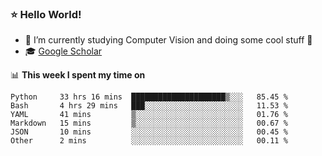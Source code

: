 ### ⭐️ Hello World!

<!--
**hologerry/hologerry** is a ✨ _special_ ✨ repository because its `README.md` (this file) appears on your GitHub profile.

Here are some ideas to get you started:

- 🔭 I’m currently working and studying on Computer Vision
- 🌱 I’m currently learning at Peking University
- 💬 Ask me about 
- 📫 How to reach me: E-mail
- 😄 Pronouns: he/his
- ⚡ Fun fact: Music is the Power
-->


- 🔭 I’m currently studying Computer Vision and doing some cool stuff 🤖
- 🎓 [Google Scholar](https://scholar.google.com/citations?user=3ykqW9wAAAAJ&hl=en)


📊 **This week I spent my time on**

<!--START_SECTION:waka-->

```text
Python     33 hrs 16 mins  █████████████████████▒░░░   85.45 %
Bash       4 hrs 29 mins   ███░░░░░░░░░░░░░░░░░░░░░░   11.53 %
YAML       41 mins         ▒░░░░░░░░░░░░░░░░░░░░░░░░   01.76 %
Markdown   15 mins         ▒░░░░░░░░░░░░░░░░░░░░░░░░   00.67 %
JSON       10 mins         ░░░░░░░░░░░░░░░░░░░░░░░░░   00.45 %
Other      2 mins          ░░░░░░░░░░░░░░░░░░░░░░░░░   00.11 %
```

<!--END_SECTION:waka-->
